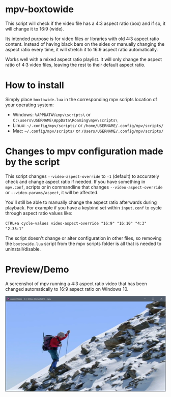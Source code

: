 # mpv-boxtowide
This script will check if the video file has a 4:3 aspect ratio (box) and if so, it will change it to 16:9 (wide).

Its intended purpose is for video files or libraries with old 4:3 aspect ratio content. Instead of having black bars on the sides or manually changing the aspect ratio every time, it will stretch it to 16:9 aspect ratio automatically.

Works well with a mixed aspect ratio playlist. It will only change the aspect ratio of 4:3 video files, leaving the rest to their default aspect ratio.

# How to install
Simply place `boxtowide.lua` in the corresponding mpv scripts location of your operating system:

- Windows: `%APPDATA%\mpv\scripts\` or `C:\users\USERNAME\AppData\Roaming\mpv\scripts\`
- Linux: `~/.config/mpv/scripts/` or `/home/USERNAME/.config/mpv/scripts/`
- Mac: `~/.config/mpv/scripts/` or `/Users/USERNAME/.config/mpv/scripts/`

# Changes to mpv configuration made by the script
This script changes `--video-aspect-override` to `-1` (default) to accurately check and change aspect ratio if needed. If you have something in `mpv.conf`, scripts or in commandline that changes `--video-aspect-override` or `--video-params/aspect`, it will be affected.

You'll still be able to manually change the aspect ratio afterwards during playback. For example if you have a keybind set within `input.conf` to cycle through aspect ratio values like:

`CTRL+a cycle-values video-aspect-override "16:9" "16:10" "4:3" "2.35:1"`

The script doesn't change or alter configuration in other files, so removing the `boxtowide.lua` script from the mpv scripts folder is all that is needed to uninstall/disable.

# Preview/Demo
A screenshot of mpv running a 4:3 aspect ratio video that has been changed automatically to 16:9 aspect ratio on Windows 10.

![mpv-boxtowide preview](https://raw.githubusercontent.com/Samillion/mpv-boxtowide/master/mpv-boxtowide-demo.png)
